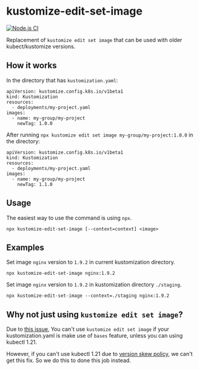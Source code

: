 # kustomize-edit-set-image

[![Node.js CI](https://github.com/inoxth/kustomize-edit-set-image/actions/workflows/node.js.yml/badge.svg)](https://github.com/inoxth/kustomize-edit-set-image/actions/workflows/node.js.yml)

Replacement of `kustomize edit set image` that can be used with older kubect/kustomize versions.

## How it works

In the directory that has `kustomization.yaml`:

```
apiVersion: kustomize.config.k8s.io/v1beta1
kind: Kustomization
resources:
  - deployments/my-project.yaml
images:
  - name: my-group/my-project
    newTag: 1.0.0
```

After running `npx kustomize edit set image my-group/my-project:1.0.0` in the directory:

```
apiVersion: kustomize.config.k8s.io/v1beta1
kind: Kustomization
resources:
  - deployments/my-project.yaml
images:
  - name: my-group/my-project
    newTag: 1.1.0
```

## Usage

The easiest way to use the command is using `npx`.

```
npx kustomize-edit-set-image [--context=context] <image>
```

## Examples

Set image `nginx` version to `1.9.2` in current kustomization directory.

```
npx kustomize-edit-set-image nginx:1.9.2
```

Set image `nginx` version to `1.9.2` in kustomization directory `./staging`.

```
npx kustomize-edit-set-image --context=./staging nginx:1.9.2
```

## Why not just using `kustomize edit set image`?

Due to [this issue](https://github.com/kubernetes-sigs/kustomize/issues/1556),
You can't use `kustomize edit set image` if your kustomization.yaml is make use of `bases` feature,
unless you can using kubectl 1.21.

However, if you can't use kubectl 1.21 due to [version skew policy](https://kubernetes.io/releases/version-skew-policy/),
we can't get this fix. So we do this to done this job instead.
